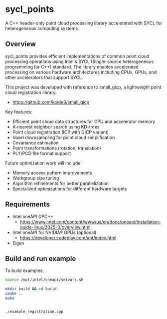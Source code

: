 # sycl_points

A C++ header-only point cloud processing library accelerated with SYCL for heterogeneous computing systems.

## Overview

sycl_points provides efficient implementations of common point cloud processing operations using Intel's SYCL (Single-source heterogeneous programming for C++) standard. The library enables accelerated processing on various hardware architectures including CPUs, GPUs, and other accelerators that support SYCL.

This project was developed with reference to small_gicp, a lightweight point cloud registration library.
- https://github.com/koide3/small_gicp

Key features:
- Efficient point cloud data structures for CPU and accelerator memory
- K-nearest neighbor search using KD-trees
- Point cloud registration (ICP with GICP variant)
- Voxel downsampling for point cloud simplification
- Covariance estimation
- Point transformations (rotation, translation)
- PLY/PCD file format support


Future optimization work will include:
- Memory access pattern improvements
- Workgroup size tuning
- Algorithm refinements for better parallelization
- Specialized optimizations for different hardware targets

## Requirements

- Intel oneAPI DPC++
    - https://www.intel.com/content/www/us/en/docs/oneapi/installation-guide-linux/2025-0/overview.html
- Intel oneAPI for NVIDIA® GPUs (optional)
    - https://developer.codeplay.com/apt/index.html
- Eigen

## Build and run example

To build examples:

```bash
source /opt/intel/oneapi/setvars.sh

mkdir build && cd build
cmake ..
make


./example_registration.cpp
```
